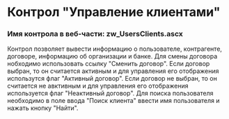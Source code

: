 ﻿---
description: 2.4.11.1
---
# Контрол "Управление клиентами"
### Имя контрола в веб-части: zw_UsersClients.ascx
Контрол позволяет вывести информацию о пользователе, контрагенте, договоре, информацию об организации и банке.
Для смены договора нобходимо использовать ссылку "Сменить договор". 
Если договор выбран, то он считается активным и для управления его отображения использутся флаг "Активный договор".
Если договор не выбран, то он считается  не авктивным и для управления его отображения используется флаг "Неактивный договор".
Для поиска пользователя необходимо в поле ввода "Поиск клиента" ввести имя пользователя и нажать кнопку "Найти".
